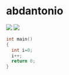 # abdantonio

![](https://upload.wikimedia.org/wikipedia/commons/thumb/0/03/Flag_of_Italy.svg/280px-Flag_of_Italy.svg.png)                                                  ![](https://upload.wikimedia.org/wikipedia/commons/thumb/5/59/Flag_of_Lebanon.svg/280px-Flag_of_Lebanon.svg.png)


```c
int main()
{
  int i=0;
  i++;
  return 0;
}
```
